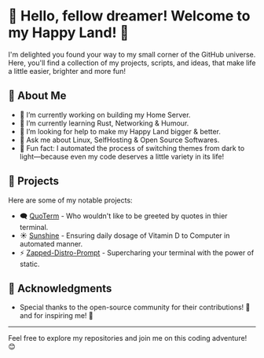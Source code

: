 # 👋 Hello, fellow dreamer! Welcome to my Happy Land! 🌈

I'm delighted you found your way to my small corner of the GitHub universe. Here, you'll find a collection of my projects, scripts, and ideas, that make life a little easier, brighter and more fun!

## 🌟 About Me

- 🔭 I’m currently working on building my Home Server.
- 🌱 I’m currently learning Rust, Networking & Humour.
- 🤔 I’m looking for help to make my Happy Land bigger & better.
- 💬 Ask me about Linux, SelfHosting & Open Source Softwares.
- 👾 Fun fact: I automated the process of switching themes from dark to light—because even my code deserves a little variety in its life!

## 📂 Projects

Here are some of my notable projects:

- 🗨️ [QuoTerm](https://github.com/jollySleeper/Quoterm) - Who wouldn't like to be greeted by quotes in thier terminal.
- ☀️ [Sunshine](https://github.com/yourusername/project2) - Ensuring daily dosage of Vitamin D to Computer in automated manner.
- ⚡ [Zapped-Distro-Prompt](https://github.com/jollySleeper/Zapped-Distro-Prompt) - Supercharing your terminal with the power of static.


## 🙏 Acknowledgments

- Special thanks to the open-source community for their contributions! 🌟 and for inspiring me! 🎉

---

Feel free to explore my repositories and join me on this coding adventure! 😊

